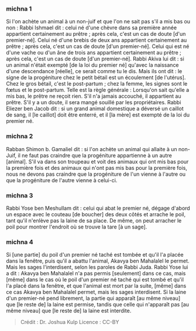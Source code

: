 
### michna 1
Si l'on achète un animal à un non-juif et que l'on ne sait pas s'il a mis bas ou non : Rabbi Ishmael dit : celui né d'une chèvre dans sa première année appartient certainement au prêtre ; après cela, c'est un cas de doute [d'un premier-né]. Celui né d'une brebis de deux ans appartient certainement au prêtre ; après cela, c'est un cas de doute [d'un premier-né]. Celui qui est né d'une vache ou d'un âne de trois ans appartient certainement au prêtre ; après cela, c'est un cas de doute [d'un premier-né]. Rabbi Akiva lui dit : si un animal n'était exempté [de la loi du premier né] qu'avec la naissance d'une descendance [réelle], ce serait comme tu le dis. Mais ils ont dit : le signe de la progéniture chez le petit bétail est un écoulement [de l'utérus].  Chez le gros bétail, c'est le post-partum ; chez la femme, les signes sont le fœtus et le post-partum. Telle est la règle générale : Lorsqu'on sait qu'elle a mis bas, le prêtre ne reçoit rien. S'il n'a jamais accouché, il appartient au prêtre. S'il y a un doute, il sera mangé souillé par les propriétaires. Rabbi Eliezer ben Jacob dit : si un grand animal domestique a déversé un caillot de sang, il [le caillot] doit être enterré, et il [la mère] est exempté de la loi du premier né.

### michna 2
Rabban Shimon b. Gamaliel dit : si l'on achète un animal qui allaite à un non-Juif, il ne faut pas craindre que la progéniture appartienne à un autre [animal]. S'il va dans son troupeau et voit des animaux qui ont mis bas pour la première fois et des animaux qui n'ont pas mis bas pour la première fois, nous ne devons pas craindre que la progéniture de l'un vienne à l'autre ou que la progéniture de l'autre vienne à celui-ci.

### michna 3
Rabbi Yose ben Meshullam dit : celui qui abat le premier né, dégage d'abord un espace avec le couteau [de boucher] des deux côtés et arrache le poil, tant qu'il n'enlève pas la laine de sa place. De même, on peut arracher le poil pour montrer l'endroit où se trouve la tare [à un sage].

### michna 4
Si [une partie] du poil d'un premier né taché est tombée et qu'il l'a placée dans la fenêtre, puis qu'il a abattu l'animal, Akavya ben Mahalalel le permet. Mais les sages l'interdisent, selon les paroles de Rabbi Juda. Rabbi Yose lui a dit : Akavya ben Mahalalel n'a pas permis [seulement] dans ce cas, mais [même] dans le cas où le poil d'un premier né taché qui est tombé et qu'il l'a placé dans la fenêtre, et que l'animal est mort par la suite, [même] dans ce cas Akavya ben Mahalalel permet, mais les sages interdisent. Si la laine d'un premier-né pend librement, la partie qui apparaît [au même niveau] que [le reste de] la laine est permise, tandis que celle qui n'apparaît pas [au même niveau] que [le reste de] la laine est interdite.

>Crédit : Dr. Joshua Kulp
>Licence : CC-BY